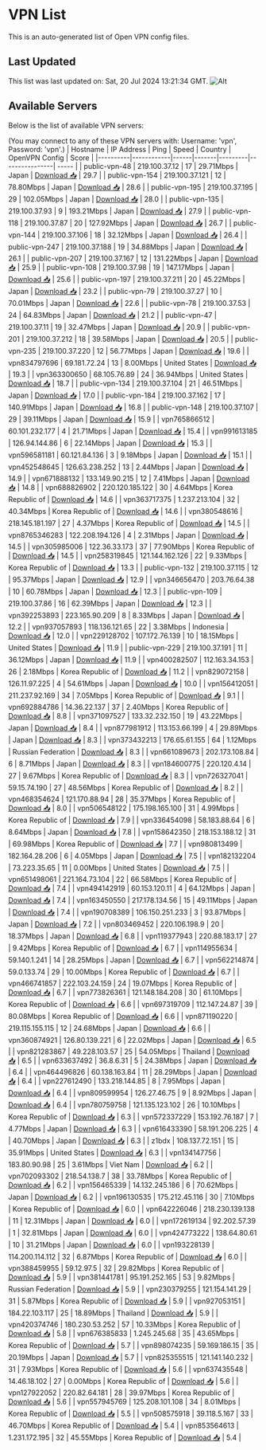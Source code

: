 # VPN List

This is an auto-generated list of Open VPN config files.

## Last Updated

This list was last updated on: Sat, 20 Jul 2024 13:21:34 GMT.
![Alt](https://repobeats.axiom.co/api/embed/186b98318ef1479477931607c1ad7d823f12451f.svg "Repobeats analytics image")

## Available Servers

Below is the list of available VPN servers:

(You may connect to any of these VPN servers with: Username: 'vpn', Password: 'vpn'.)
| Hostname | IP Address | Ping | Speed | Country | OpenVPN Config | Score |
|----------|------------|------|-------|---------|----------------| ----- |
| public-vpn-48 | 219.100.37.12 | 17 | 29.71Mbps | Japan | [Download 📥](./configs/server_0_JP.ovpn) | 29.7 |
| public-vpn-154 | 219.100.37.121 | 12 | 78.80Mbps | Japan | [Download 📥](./configs/server_1_JP.ovpn) | 28.6 |
| public-vpn-195 | 219.100.37.195 | 29 | 102.05Mbps | Japan | [Download 📥](./configs/server_2_JP.ovpn) | 28.0 |
| public-vpn-135 | 219.100.37.93 | 9 | 193.21Mbps | Japan | [Download 📥](./configs/server_3_JP.ovpn) | 27.9 |
| public-vpn-118 | 219.100.37.87 | 20 | 127.92Mbps | Japan | [Download 📥](./configs/server_4_JP.ovpn) | 26.7 |
| public-vpn-144 | 219.100.37.106 | 18 | 32.12Mbps | Japan | [Download 📥](./configs/server_5_JP.ovpn) | 26.4 |
| public-vpn-247 | 219.100.37.188 | 19 | 34.88Mbps | Japan | [Download 📥](./configs/server_6_JP.ovpn) | 26.1 |
| public-vpn-207 | 219.100.37.167 | 12 | 131.22Mbps | Japan | [Download 📥](./configs/server_7_JP.ovpn) | 25.9 |
| public-vpn-108 | 219.100.37.98 | 19 | 147.17Mbps | Japan | [Download 📥](./configs/server_8_JP.ovpn) | 25.6 |
| public-vpn-197 | 219.100.37.211 | 20 | 45.22Mbps | Japan | [Download 📥](./configs/server_9_JP.ovpn) | 23.2 |
| public-vpn-79 | 219.100.37.27 | 10 | 70.01Mbps | Japan | [Download 📥](./configs/server_10_JP.ovpn) | 22.6 |
| public-vpn-78 | 219.100.37.53 | 24 | 64.83Mbps | Japan | [Download 📥](./configs/server_11_JP.ovpn) | 21.2 |
| public-vpn-47 | 219.100.37.11 | 19 | 32.47Mbps | Japan | [Download 📥](./configs/server_12_JP.ovpn) | 20.9 |
| public-vpn-201 | 219.100.37.212 | 18 | 39.58Mbps | Japan | [Download 📥](./configs/server_13_JP.ovpn) | 20.5 |
| public-vpn-235 | 219.100.37.220 | 12 | 56.77Mbps | Japan | [Download 📥](./configs/server_14_JP.ovpn) | 19.6 |
| vpn834797696 | 69.181.72.24 | 13 | 8.00Mbps | United States | [Download 📥](./configs/server_15_US.ovpn) | 19.3 |
| vpn363300650 | 68.105.76.89 | 24 | 36.94Mbps | United States | [Download 📥](./configs/server_16_US.ovpn) | 18.7 |
| public-vpn-134 | 219.100.37.104 | 21 | 46.51Mbps | Japan | [Download 📥](./configs/server_17_JP.ovpn) | 17.0 |
| public-vpn-184 | 219.100.37.162 | 17 | 140.91Mbps | Japan | [Download 📥](./configs/server_18_JP.ovpn) | 16.8 |
| public-vpn-148 | 219.100.37.107 | 29 | 39.11Mbps | Japan | [Download 📥](./configs/server_19_JP.ovpn) | 15.9 |
| vpn765866512 | 60.101.232.177 | 4 | 21.71Mbps | Japan | [Download 📥](./configs/server_20_JP.ovpn) | 15.4 |
| vpn991613185 | 126.94.144.86 | 6 | 22.14Mbps | Japan | [Download 📥](./configs/server_21_JP.ovpn) | 15.3 |
| vpn596581181 | 60.121.84.136 | 3 | 9.18Mbps | Japan | [Download 📥](./configs/server_22_JP.ovpn) | 15.1 |
| vpn452548645 | 126.63.238.252 | 13 | 2.44Mbps | Japan | [Download 📥](./configs/server_23_JP.ovpn) | 14.9 |
| vpn671888132 | 133.149.90.215 | 12 | 7.41Mbps | Japan | [Download 📥](./configs/server_24_JP.ovpn) | 14.8 |
| vpn688826902 | 220.120.185.122 | 30 | 4.64Mbps | Korea Republic of | [Download 📥](./configs/server_25_KR.ovpn) | 14.6 |
| vpn363717375 | 1.237.213.104 | 32 | 40.34Mbps | Korea Republic of | [Download 📥](./configs/server_26_KR.ovpn) | 14.6 |
| vpn380548616 | 218.145.181.197 | 27 | 4.37Mbps | Korea Republic of | [Download 📥](./configs/server_27_KR.ovpn) | 14.5 |
| vpn8765346283 | 122.208.194.126 | 4 | 2.31Mbps | Japan | [Download 📥](./configs/server_28_JP.ovpn) | 14.5 |
| vpn305985006 | 122.36.33.173 | 37 | 77.90Mbps | Korea Republic of | [Download 📥](./configs/server_29_KR.ovpn) | 14.5 |
| vpn258319845 | 121.144.162.126 | 22 | 9.33Mbps | Korea Republic of | [Download 📥](./configs/server_30_KR.ovpn) | 13.3 |
| public-vpn-132 | 219.100.37.115 | 12 | 95.37Mbps | Japan | [Download 📥](./configs/server_31_JP.ovpn) | 12.9 |
| vpn346656470 | 203.76.64.38 | 10 | 60.78Mbps | Japan | [Download 📥](./configs/server_32_JP.ovpn) | 12.3 |
| public-vpn-109 | 219.100.37.86 | 16 | 62.39Mbps | Japan | [Download 📥](./configs/server_33_JP.ovpn) | 12.3 |
| vpn392253893 | 223.165.90.209 | 8 | 8.33Mbps | Japan | [Download 📥](./configs/server_34_JP.ovpn) | 12.2 |
| vpn937057893 | 118.136.121.65 | 22 | 3.38Mbps | Indonesia | [Download 📥](./configs/server_35_ID.ovpn) | 12.0 |
| vpn229128702 | 107.172.76.139 | 10 | 18.15Mbps | United States | [Download 📥](./configs/server_36_US.ovpn) | 11.9 |
| public-vpn-229 | 219.100.37.191 | 11 | 36.12Mbps | Japan | [Download 📥](./configs/server_37_JP.ovpn) | 11.9 |
| vpn400282507 | 112.163.34.153 | 26 | 2.18Mbps | Korea Republic of | [Download 📥](./configs/server_38_KR.ovpn) | 11.2 |
| vpn829072158 | 126.11.97.225 | 4 | 54.61Mbps | Japan | [Download 📥](./configs/server_39_JP.ovpn) | 10.0 |
| vpn156412051 | 211.237.92.169 | 34 | 7.05Mbps | Korea Republic of | [Download 📥](./configs/server_40_KR.ovpn) | 9.1 |
| vpn692884786 | 14.36.22.137 | 37 | 2.40Mbps | Korea Republic of | [Download 📥](./configs/server_41_KR.ovpn) | 8.8 |
| vpn371097527 | 133.32.232.150 | 19 | 43.22Mbps | Japan | [Download 📥](./configs/server_42_JP.ovpn) | 8.4 |
| vpn877981912 | 113.153.66.199 | 4 | 29.89Mbps | Japan | [Download 📥](./configs/server_43_JP.ovpn) | 8.3 |
| vpn373432213 | 176.65.61.155 | 64 | 1.12Mbps | Russian Federation | [Download 📥](./configs/server_44_RU.ovpn) | 8.3 |
| vpn661089673 | 202.173.108.84 | 6 | 8.71Mbps | Japan | [Download 📥](./configs/server_45_JP.ovpn) | 8.3 |
| vpn184600775 | 220.120.4.14 | 27 | 9.67Mbps | Korea Republic of | [Download 📥](./configs/server_46_KR.ovpn) | 8.3 |
| vpn726327041 | 59.15.74.190 | 27 | 48.56Mbps | Korea Republic of | [Download 📥](./configs/server_47_KR.ovpn) | 8.2 |
| vpn468354624 | 121.170.88.94 | 28 | 35.37Mbps | Korea Republic of | [Download 📥](./configs/server_48_KR.ovpn) | 8.0 |
| vpn506548122 | 175.198.165.100 | 31 | 4.99Mbps | Korea Republic of | [Download 📥](./configs/server_49_KR.ovpn) | 7.9 |
| vpn336454098 | 58.183.88.64 | 6 | 8.64Mbps | Japan | [Download 📥](./configs/server_50_JP.ovpn) | 7.8 |
| vpn158642350 | 218.153.188.12 | 31 | 69.98Mbps | Korea Republic of | [Download 📥](./configs/server_51_KR.ovpn) | 7.7 |
| vpn980813499 | 182.164.28.206 | 6 | 4.05Mbps | Japan | [Download 📥](./configs/server_52_JP.ovpn) | 7.5 |
| vpn182132204 | 73.223.35.65 | 11 | 0.00Mbps | United States | [Download 📥](./configs/server_53_US.ovpn) | 7.5 |
| vpn651498061 | 221.164.73.104 | 22 | 66.58Mbps | Korea Republic of | [Download 📥](./configs/server_54_KR.ovpn) | 7.4 |
| vpn494142919 | 60.153.120.11 | 4 | 64.12Mbps | Japan | [Download 📥](./configs/server_55_JP.ovpn) | 7.4 |
| vpn163450550 | 217.178.134.56 | 15 | 49.11Mbps | Japan | [Download 📥](./configs/server_56_JP.ovpn) | 7.4 |
| vpn190708389 | 106.150.251.233 | 3 | 93.87Mbps | Japan | [Download 📥](./configs/server_57_JP.ovpn) | 7.2 |
| vpn803469452 | 220.106.198.9 | 20 | 18.37Mbps | Japan | [Download 📥](./configs/server_58_JP.ovpn) | 6.8 |
| vpn119377943 | 220.88.183.17 | 27 | 9.42Mbps | Korea Republic of | [Download 📥](./configs/server_59_KR.ovpn) | 6.7 |
| vpn114955634 | 59.140.1.241 | 14 | 28.25Mbps | Japan | [Download 📥](./configs/server_60_JP.ovpn) | 6.7 |
| vpn562214874 | 59.0.133.74 | 29 | 10.00Mbps | Korea Republic of | [Download 📥](./configs/server_61_KR.ovpn) | 6.7 |
| vpn466741857 | 222.103.24.159 | 24 | 19.07Mbps | Korea Republic of | [Download 📥](./configs/server_62_KR.ovpn) | 6.7 |
| vpn773826361 | 121.148.184.208 | 30 | 61.10Mbps | Korea Republic of | [Download 📥](./configs/server_63_KR.ovpn) | 6.6 |
| vpn697319709 | 112.147.24.87 | 39 | 80.08Mbps | Korea Republic of | [Download 📥](./configs/server_64_KR.ovpn) | 6.6 |
| vpn871190220 | 219.115.155.115 | 12 | 24.68Mbps | Japan | [Download 📥](./configs/server_65_JP.ovpn) | 6.6 |
| vpn360874921 | 126.80.139.221 | 6 | 22.02Mbps | Japan | [Download 📥](./configs/server_66_JP.ovpn) | 6.5 |
| vpn821283867 | 49.228.103.57 | 25 | 54.05Mbps | Thailand | [Download 📥](./configs/server_67_TH.ovpn) | 6.5 |
| vpn633637492 | 36.8.6.31 | 5 | 24.38Mbps | Japan | [Download 📥](./configs/server_68_JP.ovpn) | 6.4 |
| vpn464496826 | 60.138.163.84 | 11 | 28.29Mbps | Japan | [Download 📥](./configs/server_69_JP.ovpn) | 6.4 |
| vpn227612490 | 133.218.144.85 | 8 | 7.95Mbps | Japan | [Download 📥](./configs/server_70_JP.ovpn) | 6.4 |
| vpn809599954 | 126.27.46.75 | 9 | 8.92Mbps | Japan | [Download 📥](./configs/server_71_JP.ovpn) | 6.4 |
| vpn780759758 | 121.135.123.102 | 26 | 10.10Mbps | Korea Republic of | [Download 📥](./configs/server_72_KR.ovpn) | 6.3 |
| vpn572337229 | 153.192.76.187 | 7 | 4.77Mbps | Japan | [Download 📥](./configs/server_73_JP.ovpn) | 6.3 |
| vpn616433390 | 58.191.206.225 | 4 | 40.70Mbps | Japan | [Download 📥](./configs/server_74_JP.ovpn) | 6.3 |
| z1bdx | 108.137.72.151 | 15 | 35.91Mbps | United States | [Download 📥](./configs/server_75_US.ovpn) | 6.3 |
| vpn134147756 | 183.80.90.98 | 25 | 3.61Mbps | Viet Nam | [Download 📥](./configs/server_76_VN.ovpn) | 6.2 |
| vpn702093302 | 218.54.138.7 | 38 | 33.78Mbps | Korea Republic of | [Download 📥](./configs/server_77_KR.ovpn) | 6.2 |
| vpn156465339 | 14.132.245.186 | 6 | 70.62Mbps | Japan | [Download 📥](./configs/server_78_JP.ovpn) | 6.2 |
| vpn196130535 | 175.212.45.116 | 30 | 7.10Mbps | Korea Republic of | [Download 📥](./configs/server_79_KR.ovpn) | 6.0 |
| vpn642226046 | 218.230.139.138 | 11 | 12.31Mbps | Japan | [Download 📥](./configs/server_80_JP.ovpn) | 6.0 |
| vpn172619134 | 92.202.57.39 | 1 | 32.81Mbps | Japan | [Download 📥](./configs/server_81_JP.ovpn) | 6.0 |
| vpn424773222 | 138.64.80.61 | 10 | 31.21Mbps | Japan | [Download 📥](./configs/server_82_JP.ovpn) | 6.0 |
| vpn193228139 | 114.200.114.112 | 32 | 6.87Mbps | Korea Republic of | [Download 📥](./configs/server_83_KR.ovpn) | 6.0 |
| vpn388459955 | 59.12.97.5 | 32 | 29.82Mbps | Korea Republic of | [Download 📥](./configs/server_84_KR.ovpn) | 5.9 |
| vpn381441781 | 95.191.252.165 | 53 | 9.82Mbps | Russian Federation | [Download 📥](./configs/server_85_RU.ovpn) | 5.9 |
| vpn230379255 | 121.154.141.29 | 31 | 5.87Mbps | Korea Republic of | [Download 📥](./configs/server_86_KR.ovpn) | 5.9 |
| vpn927053151 | 184.22.103.117 | 25 | 18.89Mbps | Thailand | [Download 📥](./configs/server_87_TH.ovpn) | 5.9 |
| vpn420374746 | 180.230.53.252 | 57 | 10.33Mbps | Korea Republic of | [Download 📥](./configs/server_88_KR.ovpn) | 5.8 |
| vpn676385833 | 1.245.245.68 | 35 | 43.65Mbps | Korea Republic of | [Download 📥](./configs/server_89_KR.ovpn) | 5.7 |
| vpn898074235 | 59.169.186.15 | 35 | 20.19Mbps | Japan | [Download 📥](./configs/server_90_JP.ovpn) | 5.7 |
| vpn825355515 | 121.141.140.232 | 31 | 7.93Mbps | Korea Republic of | [Download 📥](./configs/server_91_KR.ovpn) | 5.6 |
| vpn637435548 | 14.46.18.102 | 27 | 0.00Mbps | Korea Republic of | [Download 📥](./configs/server_92_KR.ovpn) | 5.6 |
| vpn127922052 | 220.82.64.181 | 28 | 39.97Mbps | Korea Republic of | [Download 📥](./configs/server_93_KR.ovpn) | 5.6 |
| vpn557945769 | 125.208.101.108 | 34 | 8.01Mbps | Korea Republic of | [Download 📥](./configs/server_94_KR.ovpn) | 5.5 |
| vpn508575918 | 39.118.5.167 | 33 | 46.70Mbps | Korea Republic of | [Download 📥](./configs/server_95_KR.ovpn) | 5.4 |
| vpn853564613 | 1.231.172.195 | 32 | 45.55Mbps | Korea Republic of | [Download 📥](./configs/server_96_KR.ovpn) | 5.4 |
